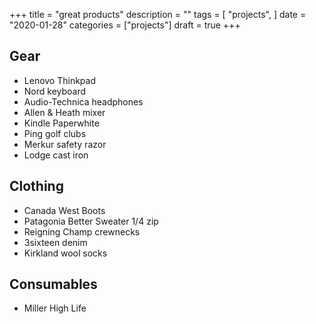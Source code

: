 +++
title = "great products"
description = ""
tags = [
    "projects",
]
date = "2020-01-28"
categories = ["projects"]
draft = true
+++

## Gear
- Lenovo Thinkpad
- Nord keyboard
- Audio-Technica headphones
- Allen & Heath mixer
- Kindle Paperwhite
- Ping golf clubs
- Merkur safety razor
- Lodge cast iron

## Clothing
- Canada West Boots
- Patagonia Better Sweater 1/4 zip
- Reigning Champ crewnecks
- 3sixteen denim
- Kirkland wool socks

## Consumables
- Miller High Life


